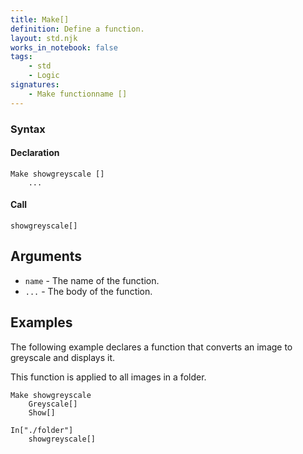 ```yaml
---
title: Make[]
definition: Define a function.
layout: std.njk
works_in_notebook: false
tags:
    - std
    - Logic
signatures:
    - Make functionname []
---
```


### Syntax

#### Declaration

```
Make showgreyscale []
    ...
```

#### Call

```
showgreyscale[]
```

## Arguments

- `name` - The name of the function.
- `...` - The body of the function.

## Examples

The following example declares a function that converts an image to greyscale and displays it.

This function is applied to all images in a folder.

```
Make showgreyscale
    Greyscale[]
    Show[]

In["./folder"]
    showgreyscale[]
```
